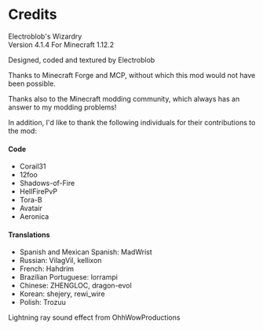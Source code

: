 # Credits

Electroblob's Wizardry  
Version 4.1.4
For Minecraft 1.12.2

Designed, coded and textured by Electroblob

Thanks to Minecraft Forge and MCP, without which this mod would not have been possible.

Thanks also to the Minecraft modding community, which always has an answer to my modding problems!

In addition, I'd like to thank the following individuals for their contributions to the mod:

#### Code

- Corail31
- 12foo
- Shadows-of-Fire
- HellFirePvP
- Tora-B
- Avatair
- Aeronica

#### Translations

- Spanish and Mexican Spanish: MadWrist 
- Russian: VilagVil, kellixon 
- French: Hahdrim 
- Brazilian Portuguese: lorrampi 
- Chinese: ZHENGLOC, dragon-evol 
- Korean: shejery, rewi_wire 
- Polish: Trozuu

Lightning ray sound effect from OhhWowProductions
